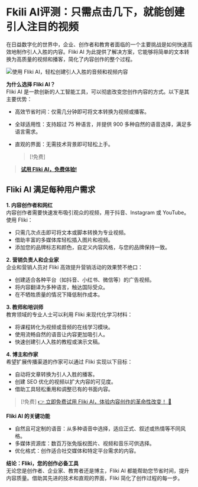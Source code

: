 # Fkili AI评测：只需点击几下，就能创建引人注目的视频  
在日益数字化的世界中，企业、创作者和教育者面临的一个主要挑战是如何快速高效地制作引人入胜的内容。Fliki AI 为此提供了解决方案，它能够将简单的文本转换为高质量的视频和播客，简化了内容创作的整个过程。

![使用 Fliki AI，轻松创建引人入胜的音频和视频内容](https://www.brookergroup.com/wp-content/uploads/2023/06/Fliki-logo-AI-300x90.png)

**为什么选择 Fliki AI？**  
Fliki AI 是一款创新的人工智能工具，可以彻底改变您创作内容的方式。以下是其主要优势：

- 高效节省时间：仅需几分钟即可将文本转换为视频或播客。
- 全球适用性：支持超过 75 种语言，并提供 900 多种自然的语音选择，满足多语言需求。
- 直观的界面：无需技术背景即可轻松上手。

  > [!免费]
> [**试用 Fliki AI，免费体验!**](https://fliki.ai/?via=vulgaria)

## Fliki AI 满足每种用户需求

**1. 内容创作者和网红**  
内容创作者需要快速发布吸引观众的视频，用于抖音、Instagram 或 YouTube。使用 Fliki：

- 只需几次点击即可将文本或脚本转换为专业视频。
- 借助丰富的多媒体库轻松插入图片和视频。
- 添加您的品牌标志和颜色，自定义内容风格，与您的品牌保持一致。

**2. 营销负责人和企业家**  
企业和营销人员对 Fliki 高效提升营销活动的效果赞不绝口：

- 创建适合各种平台（如抖音、小红书、微信等）的广告视频。
- 将内容翻译为多种语言，触达国际受众。
- 在不牺牲质量的情况下降低制作成本。

**3. 教师和培训师**  
教育领域的专业人士可以利用 Fliki 来现代化学习材料：

- 将课程转化为视频或音频的在线学习模块。
- 使用流畅自然的语音让内容更加吸引人。
- 快速创建引人入胜的教程或演示文稿。

**4. 博主和作家**  
希望扩展传播渠道的作家可以通过 Fliki 实现以下目标：

- 自动将文章转换为引人入胜的播客。
- 创建 SEO 优化的视频以扩大内容的可见度。
- 借助工具轻松重用和调整已有的书面内容。

 > [!免费]
 > [👉 立即免费试用 Fliki AI，体验内容创作的革命性改变！ 🌟](https://fliki.ai/?via=vulgaria)

**Fliki AI 的关键功能**  
- 自然且可定制的语音：从多种语音中选择，适应正式、叙述或热情等不同风格。
- 多媒体资源库：数百万张免版权图片、视频和音乐可供选择。
- 优化格式：创作适合社交媒体和特定平台需求的内容。

**结论：Fliki，您的创作必备工具**  
无论您是创作者、企业家、教育者还是博主，Fliki AI 都能帮助您节省时间，提升内容质量。借助其先进的技术和直观的界面，Fliki 简化了创作过程的每一步。


